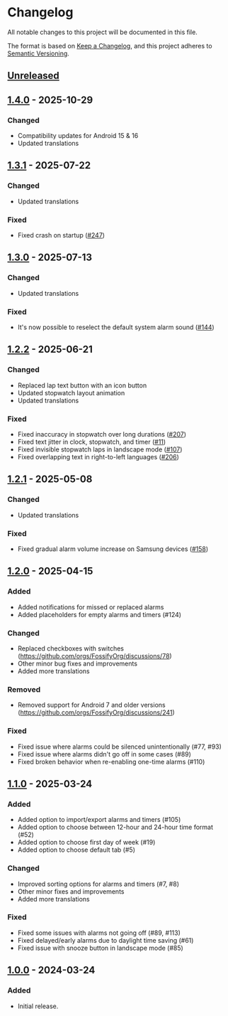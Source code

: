 # Changelog
All notable changes to this project will be documented in this file.

The format is based on [Keep a Changelog](https://keepachangelog.com/en/1.1.0/),
and this project adheres to [Semantic Versioning](https://semver.org/spec/v2.0.0.html).

## [Unreleased]

## [1.4.0] - 2025-10-29
### Changed
- Compatibility updates for Android 15 & 16
- Updated translations

## [1.3.1] - 2025-07-22
### Changed
- Updated translations

### Fixed
- Fixed crash on startup ([#247])

## [1.3.0] - 2025-07-13
### Changed
- Updated translations

### Fixed
- It's now possible to reselect the default system alarm sound ([#144])

## [1.2.2] - 2025-06-21
### Changed
- Replaced lap text button with an icon button
- Updated stopwatch layout animation
- Updated translations

### Fixed
- Fixed inaccuracy in stopwatch over long durations ([#207])
- Fixed text jitter in clock, stopwatch, and timer ([#11])
- Fixed invisible stopwatch laps in landscape mode ([#107])
- Fixed overlapping text in right-to-left languages ([#206])

## [1.2.1] - 2025-05-08
### Changed
- Updated translations

### Fixed
- Fixed gradual alarm volume increase on Samsung devices ([#158])

## [1.2.0] - 2025-04-15
### Added
- Added notifications for missed or replaced alarms
- Added placeholders for empty alarms and timers (#124)

### Changed
- Replaced checkboxes with switches (https://github.com/orgs/FossifyOrg/discussions/78)
- Other minor bug fixes and improvements
- Added more translations

### Removed
- Removed support for Android 7 and older
  versions (https://github.com/orgs/FossifyOrg/discussions/241)

### Fixed
- Fixed issue where alarms could be silenced unintentionally (#77, #93)
- Fixed issue where alarms didn't go off in some cases (#89)
- Fixed broken behavior when re-enabling one-time alarms (#110)

## [1.1.0] - 2025-03-24
### Added
- Added option to import/export alarms and timers (#105)
- Added option to choose between 12-hour and 24-hour time format (#52)
- Added option to choose first day of week (#19)
- Added option to choose default tab (#5)

### Changed
- Improved sorting options for alarms and timers (#7, #8)
- Other minor fixes and improvements
- Added more translations

### Fixed
- Fixed some issues with alarms not going off (#89, #113)
- Fixed delayed/early alarms due to daylight time saving (#61)
- Fixed issue with snooze button in landscape mode (#85)

## [1.0.0] - 2024-03-24
### Added
- Initial release.

[#11]: https://github.com/FossifyOrg/Clock/issues/11
[#107]: https://github.com/FossifyOrg/Clock/issues/107
[#144]: https://github.com/FossifyOrg/Clock/issues/144
[#158]: https://github.com/FossifyOrg/Clock/issues/158
[#206]: https://github.com/FossifyOrg/Clock/issues/206
[#207]: https://github.com/FossifyOrg/Clock/issues/207
[#247]: https://github.com/FossifyOrg/Clock/issues/247

[Unreleased]: https://github.com/FossifyOrg/Clock/compare/1.4.0...HEAD
[1.4.0]: https://github.com/FossifyOrg/Clock/compare/1.3.1...1.4.0
[1.3.1]: https://github.com/FossifyOrg/Clock/compare/1.3.0...1.3.1
[1.3.0]: https://github.com/FossifyOrg/Clock/compare/1.2.2...1.3.0
[1.2.2]: https://github.com/FossifyOrg/Clock/compare/1.2.1...1.2.2
[1.2.1]: https://github.com/FossifyOrg/Clock/compare/1.2.0...1.2.1
[1.2.0]: https://github.com/FossifyOrg/Clock/compare/1.1.0...1.2.0
[1.1.0]: https://github.com/FossifyOrg/Clock/compare/1.0.0...1.1.0
[1.0.0]: https://github.com/FossifyOrg/Clock/releases/tag/1.0.0
